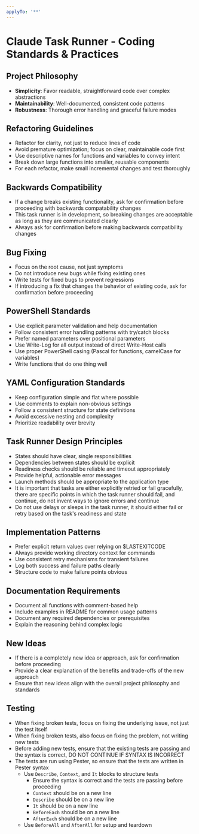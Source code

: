 ```yaml
---
applyTo: '**'
---
```

# Claude Task Runner - Coding Standards & Practices

## Project Philosophy
- **Simplicity**: Favor readable, straightforward code over complex abstractions
- **Maintainability**: Well-documented, consistent code patterns
- **Robustness**: Thorough error handling and graceful failure modes

## Refactoring Guidelines
- Refactor for clarity, not just to reduce lines of code
- Avoid premature optimization; focus on clear, maintainable code first
- Use descriptive names for functions and variables to convey intent
- Break down large functions into smaller, reusable components
- For each refactor, make small incremental changes and test thoroughly

## Backwards Compatibility
- If a change breaks existing functionality, ask for confirmation before proceeding with backwards compatability changes
- This task runner is in development, so breaking changes are acceptable as long as they are communicated clearly
- Always ask for confirmation before making backwards compatibility changes

## Bug Fixing
- Focus on the root cause, not just symptoms
- Do not introduce new bugs while fixing existing ones
- Write tests for fixed bugs to prevent regressions
- If introducing a fix that changes the behavior of existing code, ask for confirmation before proceeding

## PowerShell Standards
- Use explicit parameter validation and help documentation
- Follow consistent error handling patterns with try/catch blocks
- Prefer named parameters over positional parameters
- Use Write-Log for all output instead of direct Write-Host calls
- Use proper PowerShell casing (Pascal for functions, camelCase for variables)
- Write functions that do one thing well

## YAML Configuration Standards
- Keep configuration simple and flat where possible
- Use comments to explain non-obvious settings
- Follow a consistent structure for state definitions
- Avoid excessive nesting and complexity
- Prioritize readability over brevity

## Task Runner Design Principles
- States should have clear, single responsibilities
- Dependencies between states should be explicit
- Readiness checks should be reliable and timeout appropriately
- Provide helpful, actionable error messages
- Launch methods should be appropriate to the application type
- It is important that tasks are either explicitly retried or fail gracefully, there are specific points in which the task runner should fail, and continue, do not invent ways to ignore errors and continue
- Do not use delays or sleeps in the task runner, it should either fail or retry based on the task's readiness and state

## Implementation Patterns
- Prefer explicit return values over relying on $LASTEXITCODE
- Always provide working directory context for commands
- Use consistent retry mechanisms for transient failures
- Log both success and failure paths clearly
- Structure code to make failure points obvious

## Documentation Requirements
- Document all functions with comment-based help
- Include examples in README for common usage patterns
- Document any required dependencies or prerequisites
- Explain the reasoning behind complex logic

## New Ideas
- If there is a completely new idea or approach, ask for confirmation before proceeding
- Provide a clear explanation of the benefits and trade-offs of the new approach
- Ensure that new ideas align with the overall project philosophy and standards

## Testing
- When fixing broken tests, focus on fixing the underlying issue, not just the test itself
- When fixing broken tests, also focus on fixing the problem, not writing new tests
- Before adding new tests, ensure that the existing tests are passing and the syntax is correct, DO NOT CONTINUE IF SYNTAX IS INCORRECT
- The tests are run using Pester, so ensure that the tests are written in Pester syntax
  - Use `Describe`, `Context`, and `It` blocks to structure tests
    - Ensure the syntax is correct and the tests are passing before proceeding
    - `Context` should be on a new line
    - `Describe` should be on a new line
    - `It` should be on a new line
    - `BeforeEach` should be on a new line
    - `AfterEach` should be on a new line
  - Use `BeforeAll` and `AfterAll` for setup and teardown
  